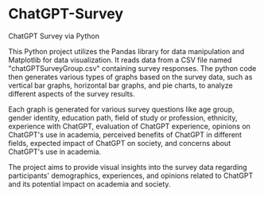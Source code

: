 # ChatGPT-Survey

ChatGPT Survey via Python

This Python project utilizes the Pandas library for data manipulation and Matplotlib for data visualization.
It reads data from a CSV file named "chatGPTSurveyGroup.csv" containing survey responses. The python code then generates various types of graphs based on the survey data,
such as vertical bar graphs, horizontal bar graphs, and pie charts, to analyze different aspects of the survey results.

Each graph is generated for various survey questions like age group, gender identity, education path, field of study or profession, ethnicity, experience with ChatGPT,
evaluation of ChatGPT experience, opinions on ChatGPT's use in academia, perceived benefits of ChatGPT in different fields, expected impact of ChatGPT on society,
and concerns about ChatGPT's use in academia.

The project aims to provide visual insights into the survey data regarding participants' demographics, experiences,
and opinions related to ChatGPT and its potential impact on academia and society.
